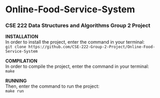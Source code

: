 # Online-Food-Service-System
### CSE 222 Data Structures and Algorithms Group 2 Project

**INSTALLATION**  
In order to install the project, enter the command in your terminal:  
`git clone https://github.com/CSE-222-Group-2-Project/Online-Food-Service-System`

**COMPILATION**  
In order to compile the project, enter the command in your terminal:    
`make`    

**RUNNING**   
Then, enter the command to run the project:   
`make run`  
